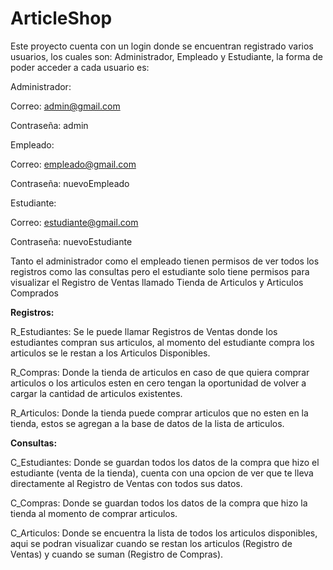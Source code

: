 # ArticleShop
Este proyecto cuenta con un login donde se encuentran registrado varios usuarios, los cuales son: Administrador, Empleado y Estudiante, la forma de poder acceder a cada usuario es:

Administrador:

Correo: admin@gmail.com

Contraseña: admin

Empleado:

Correo: empleado@gmail.com

Contraseña: nuevoEmpleado

Estudiante:

Correo: estudiante@gmail.com

Contraseña: nuevoEstudiante

Tanto el administrador como el empleado tienen permisos de ver todos los registros como las consultas pero el estudiante solo tiene permisos para visualizar el Registro de Ventas llamado Tienda de Articulos y Articulos Comprados

**Registros:**

R_Estudiantes: Se le puede llamar Registros de Ventas donde los estudiantes compran sus articulos, al momento del estudiante compra los articulos se le restan a los Articulos Disponibles.

R_Compras: Donde la tienda de articulos en caso de que quiera comprar articulos o los articulos esten en cero tengan la oportunidad de volver a cargar la cantidad de articulos existentes.

R_Articulos: Donde la tienda puede comprar articulos que no esten en la tienda, estos se agregan a la base de datos de la lista de articulos.

**Consultas:**

C_Estudiantes: Donde se guardan todos los datos de la compra que hizo el estudiante (venta de la tienda), cuenta con una opcion de ver que te lleva directamente al Registro de Ventas con todos sus datos.

C_Compras: Donde se guardan todos los datos de la compra que hizo la tienda al momento de comprar articulos.

C_Articulos: Donde se encuentra la lista de todos los articulos disponibles, aqui se podran visualizar cuando se restan los articulos (Registro de Ventas) y cuando se suman (Registro de Compras).
